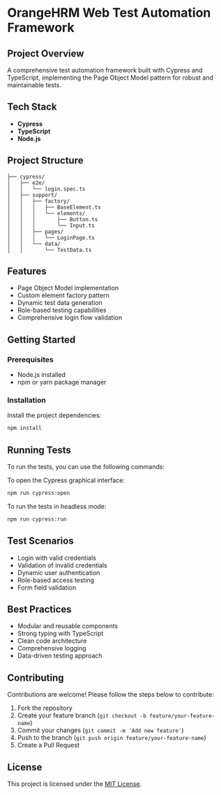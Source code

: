 # OrangeHRM Web Test Automation Framework

## Project Overview

A comprehensive test automation framework built with Cypress and TypeScript, implementing the Page Object Model pattern for robust and maintainable tests.

## Tech Stack

- **Cypress**
- **TypeScript**
- **Node.js**

## Project Structure

```
├── cypress/
│   ├── e2e/
│   │   └── login.spec.ts
│   ├── support/
│   │   ├── factory/
│   │   │   ├── BaseElement.ts
│   │   │   └── elements/
│   │   │       ├── Button.ts
│   │   │       └── Input.ts
│   │   ├── pages/
│   │   │   └── LoginPage.ts
│   │   └── data/
│   │       └── TestData.ts
```

## Features

- Page Object Model implementation
- Custom element factory pattern
- Dynamic test data generation
- Role-based testing capabilities
- Comprehensive login flow validation

## Getting Started

### Prerequisites

- Node.js installed
- npm or yarn package manager

### Installation

Install the project dependencies:

```bash
npm install
```

## Running Tests

To run the tests, you can use the following commands:

To open the Cypress graphical interface:

```bash
npm run cypress:open
```

To run the tests in headless mode:

```bash
npm run cypress:run
```

## Test Scenarios

- Login with valid credentials
- Validation of invalid credentials
- Dynamic user authentication
- Role-based access testing
- Form field validation

## Best Practices

- Modular and reusable components
- Strong typing with TypeScript
- Clean code architecture
- Comprehensive logging
- Data-driven testing approach

## Contributing

Contributions are welcome! Please follow the steps below to contribute:

1. Fork the repository
2. Create your feature branch (`git checkout -b feature/your-feature-name`)
3. Commit your changes (`git commit -m 'Add new feature'`)
4. Push to the branch (`git push origin feature/your-feature-name`)
5. Create a Pull Request


## License

This project is licensed under the [MIT License](LICENSE).
